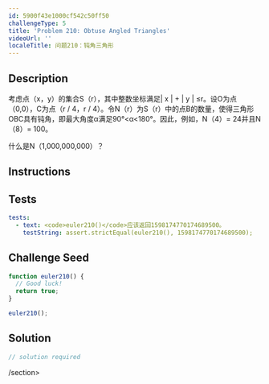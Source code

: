 ```yaml
---
id: 5900f43e1000cf542c50ff50
challengeType: 5
title: 'Problem 210: Obtuse Angled Triangles'
videoUrl: ''
localeTitle: 问题210：钝角三角形
---
```


## Description
<section id="description">考虑点（x，y）的集合S（r），其中整数坐标满足| x | + | y | ≤r。设O为点（0,0），C为点（r / 4，r / 4）。令N（r）为S（r）中的点B的数量，使得三角形OBC具有钝角，即最大角度α满足90°&lt;α&lt;180°。因此，例如，N（4）= 24并且N（8）= 100。 <p>什么是N（1,000,000,000）？ </p></section>

## Instructions
<section id="instructions">
</section>

## Tests
<section id='tests'>

```yml
tests:
  - text: <code>euler210()</code>应该返回1598174770174689500。
    testString: assert.strictEqual(euler210(), 1598174770174689500);

```

</section>

## Challenge Seed
<section id='challengeSeed'>

<div id='js-seed'>

```js
function euler210() {
  // Good luck!
  return true;
}

euler210();

```

</div>



</section>

## Solution
<section id='solution'>

```js
// solution required
```

/section>
